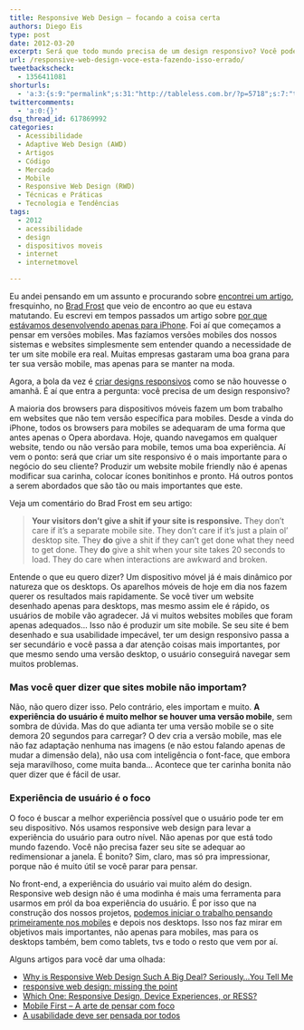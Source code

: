 ```yaml
---
title: Responsive Web Design – focando a coisa certa
authors: Diego Eis
type: post
date: 2012-03-20
excerpt: Será que todo mundo precisa de um design responsivo? Você pode não estar dando atenção para o que realmente importa.
url: /responsive-web-design-voce-esta-fazendo-isso-errado/
tweetbackscheck:
  - 1356411081
shorturls:
  - 'a:3:{s:9:"permalink";s:31:"http://tableless.com.br/?p=5718";s:7:"tinyurl";s:26:"http://tinyurl.com/86m5kxl";s:4:"isgd";s:19:"http://is.gd/ithSF5";}'
twittercomments:
  - 'a:0:{}'
dsq_thread_id: 617869992
categories:
  - Acessibilidade
  - Adaptive Web Design (AWD)
  - Artigos
  - Código
  - Mercado
  - Mobile
  - Responsive Web Design (RWD)
  - Técnicas e Práticas
  - Tecnologia e Tendências
tags:
  - 2012
  - acessibilidade
  - design
  - dispositivos moveis
  - internet
  - internetmovel

---
```

Eu andei pensando em um assunto e procurando sobre [encontrei um artigo][1], fresquinho, no [Brad Frost][2] que veio de encontro ao que eu estava matutando. Eu escrevi em tempos passados um artigo sobre [por que estávamos desenvolvendo apenas para iPhone][3]. Foi aí que começamos a pensar em versões mobiles. Mas fazíamos versões mobiles dos nossos sistemas e websites simplesmente sem entender quando a necessidade de ter um site mobile era real. Muitas empresas gastaram uma boa grana para ter sua versão mobile, mas apenas para se manter na moda.

Agora, a bola da vez é [criar designs responsivos][4] como se não houvesse o amanhã. É aí que entra a pergunta: você precisa de um design responsivo?

A maioria dos browsers para dispositivos móveis fazem um bom trabalho em websites que não tem versão específica para mobiles. Desde a vinda do iPhone, todos os browsers para mobiles se adequaram de uma forma que antes apenas o Opera abordava. Hoje, quando navegamos em qualquer website, tendo ou não versão para mobile, temos uma boa experiência. Aí vem o ponto: será que criar um site responsivo é o mais importante para o negócio do seu cliente? Produzir um website mobile friendly não é apenas modificar sua carinha, colocar ícones bonitinhos e pronto. Há outros pontos a serem abordados que são tão ou mais importantes que este.

Veja um comentário do Brad Frost em seu artigo:

<blockquote lang="en">
  <p>
    <strong>Your visitors don’t give a shit if your site is responsive.</strong> They don’t care if it’s a separate mobile site. They don’t care if it’s just a plain ol’ desktop site. They <strong>do</strong> give a shit if they can’t get done what they need to get done. They <strong>do</strong> give a shit when your site takes 20 seconds to load. They do care when interactions are awkward and broken.
  </p>
</blockquote>

Entende o que eu quero dizer? Um dispositivo móvel já é mais dinâmico por natureza que os desktops. Os aparelhos móveis de hoje em dia nos fazem querer os resultados mais rapidamente. Se você tiver um website desenhado apenas para desktops, mas mesmo assim ele é rápido, os usuários de mobile vão agradecer. Já vi muitos websites mobiles que foram apenas adequados&#8230; Isso não é produzir um site mobile. Se seu site é bem desenhado e sua usabilidade impecável, ter um design responsivo passa a ser secundário e você passa a dar atenção coisas mais importantes, por que mesmo sendo uma versão desktop, o usuário conseguirá navegar sem muitos problemas.

### Mas você quer dizer que sites mobile não importam?

Não, não quero dizer isso. Pelo contrário, eles importam e muito. **A experiência do usuário é muito melhor se houver uma versão mobile**, sem sombra de dúvida. Mas do que adianta ter uma versão mobile se o site demora 20 segundos para carregar? O dev cria a versão mobile, mas ele não faz adaptação nenhuma nas imagens (e não estou falando apenas de mudar a dimensão dela), não usa com inteligência o font-face, que embora seja maravilhoso, come muita banda&#8230; Acontece que ter carinha bonita não quer dizer que é fácil de usar.

### Experiência de usuário é o foco

O foco é buscar a melhor experiência possível que o usuário pode ter em seu dispositivo. Nós usamos responsive web design para levar a experiência do usuário para outro nível. Não apenas por que está todo mundo fazendo. Você não precisa fazer seu site se adequar ao redimensionar a janela. É bonito? Sim, claro, mas só pra impressionar, porque não é muito útil se você parar para pensar. 

No front-end, a experiência do usuário vai muito além do design. Responsive web design não é uma modinha é mais uma ferramenta para usarmos em pról da boa experiência do usuário. É por isso que na construção dos nossos projetos, [podemos iniciar o trabalho pensando primeiramente nos mobiles][5] e depois nos desktops. Isso nos faz mirar em objetivos mais importantes, não apenas para mobiles, mas para os desktops também, bem como tablets, tvs e todo o resto que vem por aí.

Alguns artigos para você dar uma olhada:

  * [Why is Responsive Web Design Such A Big Deal? Seriously…You Tell Me][6]
  * [responsive web design: missing the point][7]
  * [Which One: Responsive Design, Device Experiences, or RESS?][8]
  * [Mobile First – A arte de pensar com foco][5]
  * [A usabilidade deve ser pensada por todos][9]

 [1]: http://bit.ly/GAQ3RX
 [2]: http://twitter.com/#!/brad_frost
 [3]: http://tableless.com.br/porque-so-para-o-iphone/
 [4]: http://wp.me/p1vY5N-12Z
 [5]: http://tableless.com.br/mobile-first-a-arte-de-pensar-com-foco/
 [6]: http://kolakube.com/responsive-design-big-deal/
 [7]: http://bradfrostweb.com/blog/web/responsive-web-design-missing-the-point/?utm_source=feedburner&utm_medium=feed&utm_campaign=Feed%3A+brad-frosts-blog+%28Brad+Frost+Web%29
 [8]: http://www.lukew.com/ff/entry.asp?1509
 [9]: http://tableless.com.br/a-usabilidade-deve-ser-pensada-por-todos/